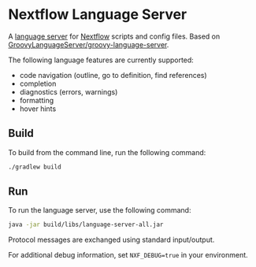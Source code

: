 # Nextflow Language Server

A [language server](https://microsoft.github.io/language-server-protocol/) for [Nextflow](https://nextflow.io/) scripts and config files. Based on [GroovyLanguageServer/groovy-language-server](https://github.com/GroovyLanguageServer/groovy-language-server).

The following language features are currently supported:

- code navigation (outline, go to definition, find references)
- completion
- diagnostics (errors, warnings)
- formatting
- hover hints

## Build

To build from the command line, run the following command:

```sh
./gradlew build
```

## Run

To run the language server, use the following command:

```sh
java -jar build/libs/language-server-all.jar
```

Protocol messages are exchanged using standard input/output.

For additional debug information, set `NXF_DEBUG=true` in your environment.
